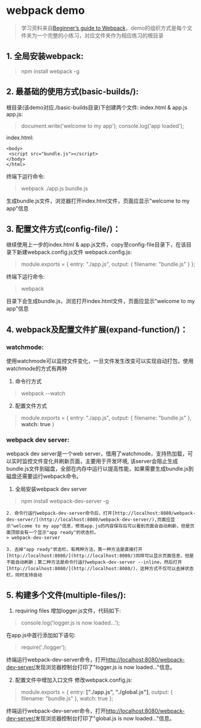 # webpack demo
> 学习资料来自[Beginner’s guide to Webpack](https://medium.com/@dabit3/beginner-s-guide-to-webpack-b1f1a3638460#.u1rq5y79x)，demo的组织方式是每个文件夹为一个完整的小练习，对应文件夹作为相应练习的根目录

## 1. 全局安装webpack:   
  > npm install webpack -g

## 2. 最基础的使用方式(basic-builds/):  
  根目录(该demo对应./basic-builds目录)下创建两个文件: index.html & app.js  
  app.js:  

  > document.write('welcome to my app'); 
  console.log('app loaded');  
  
  index.html:  

  > <html>
	<body>
	 <script src="bundle.js"></script>
	</body>
    </html>
  
  终端下运行命令:  
  > webpack ./app.js bundle.js  
  
  生成bundle.js文件，浏览器打开index.html文件，页面应显示"welcome to my app"信息

## 3. 配置文件方式(config-file/)：
   继续使用上一步的index.html & app.js文件，copy至config-file目录下，在该目录下新建webpack.config.js文件
   webpack.config.js:
   > module.exports = {
	   entry: "./app.js",
	   output: {
		filename: "bundle.js"
	   }
     };
	 
   终端下运行命令:
   >  webpack 
   
   目录下会生成bundle.js，浏览打开index.html文件，页面应显示"welcome to my app"信息

## 4. webpack及配置文件扩展(expand-function/)：
  ### watchmode:
  使用watchmode可以监控文件变化，一旦文件发生改变可以实现自动打包，使用watchmode的方式有两种
  
  1. 命令行方式
  > webpack --watch
  
  2. 配置文件方式
  > module.exports = {
	  entry: "./app.js",
	  output: {
		filename: "bundle.js"
	  }, 
	 **watch: true**
    }

   ### webpack dev server: 
   webpack dev server是一个web server，借用了watchmode，支持热加载，可以实时监控文件变化并刷新页面，主要用于开发环境, 该server会阻止生成bundle.js文件到磁盘，全部在内存中运行以提高性能，如果需要生成bundle.js到磁盘还需要运行webpack命令。
   
   1. 全局安装webpack dev server
   > npm install webpack-dev-server -g
  
    2. 命令行运行webpack-dev-server命令后，打开[http://localhost:8080/webpack-dev-server/](http://localhost:8080/webpack-dev-server/),页面应显示"welcome to my app"信息，修改app.js的内容保存后可以看到页面会自动刷新，但是页面顶部会有一个显示"app ready"的状态栏。
    > webpack-dev-server
  
    3. 去掉"app ready"状态栏，有两种方法，第一种方法是直接打开[http://localhost:8080/](http://localhost:8080/)同样可以显示页面信息，但是不能自动刷新；第二种方法是命令行运行webpack-dev-server --inline，然后打开[http://localhost:8080/](http://localhost:8080/)，这种方式不仅可以去掉状态栏，同时支持自动

## 5. 构建多个文件(multiple-files/):
   1. requiring files
   增加logger.js文件，代码如下:
   > console.log('logger.js is now loaded...');
   
   在app.js中首行添加如下语句:
   > require('./logger');
   
   终端运行webpack-dev-server命令，打开[http://localhost:8080/webpack-dev-server/](http://localhost:8080/webpack-dev-server/)发现浏览器控制台打印了"logger.js is now loaded..."信息。
   
   2. 配置文件中增加入口文件
   修改webpack.config.js:
   > module.exports = {
	   entry: **["./app.js", "./global.js"]**,
	   output: {
		 filename: "bundle.js"
	   },
	   watch: true
     };

   终端运行webpack-dev-server命令，打开[http://localhost:8080/webpack-dev-server/](http://localhost:8080/webpack-dev-server/)发现浏览器控制台打印了"global.js is now loaded..."信息。
   
   
